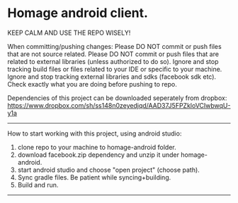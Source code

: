 Homage android client.
======================

KEEP CALM
AND
USE THE REPO WISELY!

When committing/pushing changes:
Please DO NOT commit or push files that are not source related.
Please DO NOT commit or push files that are related to external libraries (unless authorized to do so).
Ignore and stop tracking build files or files related to your IDE or specific to your machine.
Ignore and stop tracking external libraries and sdks (facebook sdk etc).
Check exactly what you are doing before pushing to repo.

Dependencies of this project can be downloaded seperately from dropbox:
https://www.dropbox.com/sh/ss148n0zeyedjqd/AAD37J5FPZkloVCIwbwqU-y1a

-------------------------------------------------------------
How to start working with this project, using android studio:
1) clone repo to your machine to homage-android folder.
2) download facebook.zip dependency and unzip it under homage-android.
3) start android studio and choose "open project" (choose path).
4) Sync gradle files. Be patient while syncing+building.
5) Build and run.
-------------------------------------------------------------